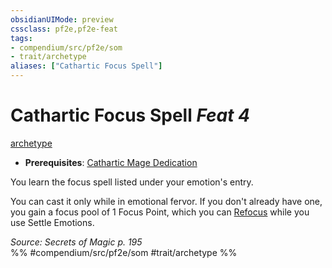 ```yaml
---
obsidianUIMode: preview
cssclass: pf2e,pf2e-feat
tags:
- compendium/src/pf2e/som
- trait/archetype
aliases: ["Cathartic Focus Spell"]
---
```

# Cathartic Focus Spell  *Feat 4*  
[archetype](/rules/traits/archetype.md)  

- **Prerequisites**: [Cathartic Mage Dedication](/compendium/feats/cathartic-mage-dedication-som.md)

You learn the focus spell listed under your emotion's entry.

You can cast it only while in emotional fervor. If you don't already have one, you gain a focus pool of 1 Focus Point, which you can [Refocus](/rules/actions/refocus.md) while you use Settle Emotions.

*Source: Secrets of Magic p. 195*  
%% #compendium/src/pf2e/som #trait/archetype %%